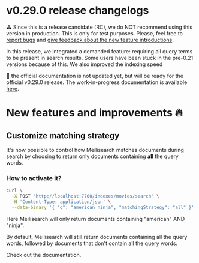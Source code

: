 # v0.29.0 release changelogs

<!-- The following line should NOT be put in the official release changelogs -->
⚠️ Since this is a release candidate (RC), we do NOT recommend using this version in production. This is only for test purposes. Please, feel free to [report bugs](https://github.com/meilisearch/meilisearch/issues/new/choose) and [give feedback about the new feature introductions](https://github.com/meilisearch/product/discussions).

In this release, we integrated a demanded feature: requiring all query terms to be present in search results. Some users have been stuck in the pre-0.21 versions because of this.
We also improved the indexing speed

<!-- The following line should NOT be put in the official release changelogs -->
📖 the official documentation is not updated yet, but will be ready for the official v0.29.0 release. The work-in-progress documentation is available [here]().

# New features and improvements 🔥

## Customize matching strategy

It's now possible to control how Meilisearch matches documents during search by choosing to return only documents containing **all** the query words.

### How to activate it?

```bash
curl \
  -X POST 'http://localhost:7700/indexes/movies/search' \
  -H 'Content-Type: application/json' \
  --data-binary '{ "q": "american ninja", "matchingStrategy": "all" }'
```

Here Meilisearch will only return documents containing "american" AND "ninja".

By default, Meilisearch will still return documents containing all the query words, followed by documents that don't contain all the query words.

<!-- The following line should only be put in the official release changelogs, not for the RC -->
Check out the [documentation]().

Made by @ManyTheFish in #2578 and meilisearch/milli#598.

## Thai language support

Thai is now supported 🇹🇭

If your language is missing in Meilisearch, please consider contributing to the [Meilisearch tokenizer](https://github.com/meilisearch/charabia) by following the CONTRIBUTING.md file and integrating your intended normalizer/segmenter.

The whole core team is available to help you contribute. Feel free to ask for any clarifications!

Made by our dear contributor @aFluffyHotdog and by @ManyTheFish in meilisearch/charabia#114, meilisearch/charabia#115, meilisearch/milli##611, and #2636.

## Performance improvements for indexing

We improved the indexing speed, especially for `filterableAttributes` and document update and deletion.

For more information on the main improvements, check out the following issues: meilisearch/product#513 and meilisearch/product#520.

Made by @loiclec and @irevoire in #2689, #2690, meilisearch/milli#607, meilisearch/milli#606, meilisearch/milli#587, meilisearch/milli#557,meilisearch/milli#579, and meilisearch/milli#590.

## Filtering: introduce the `EXISTS` and `IN` operators

You can now use the `EXISTS` and `IN` operators with the `filter` search parameter during [search](https://docs.meilisearch.com/reference/api/search.html#search-in-an-index-with-post-route).

With the following set of documents:

```json
{ "id": 1, "product": "T-shirt", "price": 20, "color": "yellow" }
{ "id": 2, "product": "T-shirt",              "color": "red" }
{ "id": 3, "product": "T-shirt", "price": 30 }
{ "id": 4, "product": "T-shirt", "price": 40 }
```

- The filter `price EXISTS` will select documents `1`, `3`, and `4`.
- The filter `price IN [30, 20]` will select documents `1` and `3`.

These operators can be combined with the existing `NOT` (`!=`) operator.
More about [filtering](https://docs.meilisearch.com/learn/getting_started/filtering_and_sorting.html).

Made by @loiclec in #2636, meilisearch/milli#596, and meilisearch/milli#556.

## Key management

When managing [keys](https://docs.meilisearch.com/learn/security/master_api_keys.html#protecting-a-meilisearch-instance), the `*` helper can now be used to express a set of actions in the `actions` array.

For example, instead of specifying `indexes.create`, `indexes.get`, `indexes.update`, `indexes.delete`; you can now use `indexes.*`.

Made by our dear contributors @Mcdostone and @phdavis1027 in #2080 and #2579.

# Behavior changes ⚠️

## Auto-batching

This previously experimental feature is now activated by default.

For people who activated it in previous versions using `--enable-auto-batching`, you need to remove this flag when running Meilisearch. All the previous settings (`--debounce-duration-sec`, `--max-batch-size` and `--max-documents-per-batch`) have been removed.

For people who hadn't activated it, it does not change anything but increases the indexing speed 🏎️

If there are any issues during indexing, the `--disable-auto-batching` flag (or the environment variable `MEILI_DISABLE_AUTO_BATCHING`) is available.

Made by @Kerollmops in meilisearch/milli#561, #2523, and #2677.

## `!=` (`NOT`) filter operator

This behavior change is consistent with the `EXISTS` and `IN` operators. The `NOT` filter now also matches documents that don't have the related attributes.
More explanation with examples [here](https://github.com/meilisearch/meilisearch/issues/2486).

Made by @loiclec in #2636, and meilisearch/milli#596.

# Fixes 🐞

* Clamp databases max size to a multiple of system page size (#2662) @ManyTheFish
* Prevent removing whitespace trimming during document id validation (#2636 and meilisearch/milli#599) @ManyTheFish
* Support https in `print_launch_resume` (#2664) @evpeople
* Filters can not accept unquoted reserved keywords as field names/values (#2636 and meilisearch/milli#596) @loiclec
* Fix filtering selection (#2636 and meilisearch/milli#568) @GraDKh

# Misc

* Completely rework the README (#2504) @CaroFG, @curquiza, @guimachiavelli, and @gmourier
* Add analytics to the `/stats` routes (#2674) @irevoire
* Update link to Cloud beta form (#2625) @davelarkan
* Internal feature only: integrate `/metrics` route (#2657) @pavo-tusker
* Fix typo (#2508, #2517, #2556) @ryanrussell
* Use nightly for `cargo fmt` in CI (#2519) @curquiza
* Fix content of dump/assets for testing (#2544) @loiclec
* Add Dependabot for GHA (#2561) @curquiza
* Update Docker credentials (#2539) @curquiza
* Add new CI: cron GHA to create an issue "Update dependencies" (#2585) @VasiliySoldatkin
* Add a dedicated section for Language Support in the issue template (#2592) @ManyTheFish

❤️ Thanks again to our external contributors:
- [Meilisearch](https://github.com/meilisearch/meilisearch): @evpeople, @Mcdostone, @pavo-tusker, @phdavis1027, @ryanrussell, and @VasiliySoldatkin.
- [Milli](https://github.com/meilisearch/milli): @GraDKh.
- [Charabia](https://github.com/meilisearch/charabia): @aFluffyHotdog, @matthias-wright, and @mosuka.
